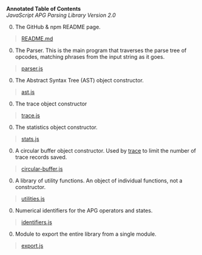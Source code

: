 **Annotated Table of Contents**<br>
*JavaScript APG Parsing Library Version 2.0*

0. The GitHub & npm README page.
> [README.md](./README.html)

0. The Parser. This is the main program that traverses the parse tree of opcodes,
matching phrases from the input string as it goes.
> [parser.js](./parser.html)<br>

0. The Abstract Syntax Tree (AST) object constructor.
> [ast.js](./ast.html)<br>

0. The trace object constructor
> [trace.js](./trace.html)<br>

0. The statistics object constructor.
> [stats.js](./stats.html)<br>

0. A circular buffer object constructor. Used by [trace](./trace.html) to limit the number of trace records saved.
> [circular-buffer.js](./circular-buffer.html)<br>

0. A library of utility functions. An object of individual functions, not a constructor.
> [utilities.js](./utilities.html)<br>

0. Numerical identifiers for the APG operators and states.
> [identifiers.js](./identifiers.html)<br>

0. Module to export the entire library from a single module.
> [export.js](./export.html)<br>
